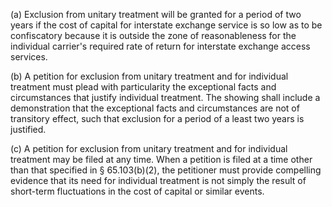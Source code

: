 (a) Exclusion from unitary treatment will be granted for a period of two years if the cost of capital for interstate exchange service is so low as to be confiscatory because it is outside the zone of reasonableness for the individual carrier's required rate of return for interstate exchange access services.

(b) A petition for exclusion from unitary treatment and for individual treatment must plead with particularity the exceptional facts and circumstances that justify individual treatment. The showing shall include a demonstration that the exceptional facts and circumstances are not of transitory effect, such that exclusion for a period of a least two years is justified.

(c) A petition for exclusion from unitary treatment and for individual treatment may be filed at any time. When a petition is filed at a time other than that specified in § 65.103(b)(2), the petitioner must provide compelling evidence that its need for individual treatment is not simply the result of short-term fluctuations in the cost of capital or similar events.

